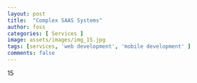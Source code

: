 ```yaml
---
layout: post
title:  "Complex SAAS Systems"
author: foss
categories: [ Services ]
image: assets/images/img_15.jpg
tags: [services, 'web development', 'mobile development' ]
comments: false
---
```

15
